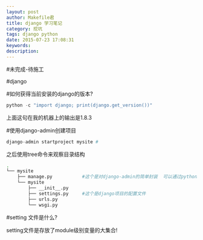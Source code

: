 ```yaml
---
layout: post
author: Makefile君
title: django 学习笔记
category: 挖坑
tags: django python
date: 2015-07-23 17:08:31
keywords:
description:
---
```


#未完成-待施工

#django

#如何获得当前安装的django的版本?

```python
python -c "import django; print(django.get_version())"
```

上面这句在我的机器上的输出是1.8.3

#使用django-admin创建项目

```python
django-admin startproject mysite #
```

之后使用tree命令来观察目录结构

```bash
.
└── mysite
    ├── manage.py           #这个是对django-admin的简单封装  可以通过python manage.py help或django-admin help 来查看帮助
    └── mysite
        ├── __init__.py
        ├── settings.py     #这个是django项目的配置文件  
        ├── urls.py
        └── wsgi.py
```

#setting 文件是什么?

setting文件是存放了module级别变量的大集合!
